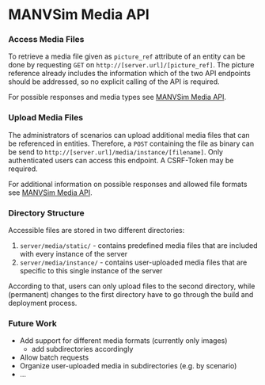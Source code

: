 # MANVSim Media API

### Access Media Files

To retrieve a media file given as `picture_ref` attribute of an entity can be done by requesting `GET` on `http://[server.url]/[picture_ref]`. The picture reference already includes the information which of the two API endpoints should be addressed, so no explicit calling of the API is required.

For possible responses and media types see [MANVSim Media API](media_api.yml).

### Upload Media Files

The administrators of scenarios can upload additional media files that can be referenced in entities. Therefore, a `POST` containing the file as binary can be send to `http://[server.url]/media/instance/[filename]`. Only authenticated users can access this endpoint. A CSRF-Token may be required.

For additional information on possible responses and allowed file formats see [MANVSim Media API](media_api.yml).

### Directory Structure

Accessible files are stored in two different directories:

1. `server/media/static/` - contains predefined media files that are included with every instance of the server
2. `server/media/instance/` - contains user-uploaded media files that are specific to this single instance of the server

According to that, users can only upload files to the second directory, while (permanent) changes to the first directory have to go through the build and deployment process.

### Future Work

- Add support for different media formats (currently only images)
  - add subdirectories accordingly
- Allow batch requests
- Organize user-uploaded media in subdirectories (e.g. by scenario) 
- ...